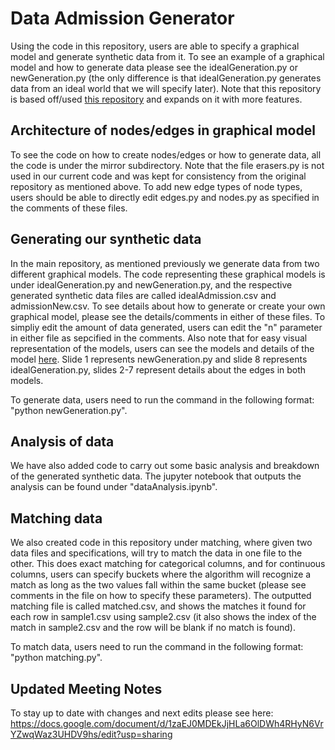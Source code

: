 # Data Admission Generator
Using the code in this repository, users are able to specify a graphical model and generate synthetic data from it. To see an example of a graphical model and how to generate data please see the idealGeneration.py or newGeneration.py (the only difference is that idealGeneration.py generates data from an ideal world that we will specify later). Note that this repository is based off/used [this repository](https://github.com/DataResponsibly/MirrorDataGenerator) and expands on it with more features.

## Architecture of nodes/edges in graphical model
To see the code on how to create nodes/edges or how to generate data, all the code is under the mirror subdirectory. Note that the file erasers.py is not used in our current code and was kept for consistency from the original repository as mentioned above. To add new edge types of node types, users should be able to directly edit edges.py and nodes.py as specified in the comments of these files.

## Generating our synthetic data
In the main repository, as mentioned previously we generate data from two different graphical models. The code representing these graphical models is under idealGeneration.py and newGeneration.py, and the respective generated synthetic data files are called idealAdmission.csv and admissionNew.csv. To see details about how to generate or create your own graphical model, please see the details/comments in either of these files. To simpliy edit the amount of data generated, users can edit the "n" parameter in either file as sepcified in the comments. Also note that for easy visual representation of the models, users can see the models and details of the model [here](https://docs.google.com/presentation/d/104YyZtvxNQyOVcIE9kXj3wTkH71K1nqNqf6h7myk1c8/edit?usp=sharing). Slide 1 represents newGeneration.py and slide 8 represents idealGeneration.py, slides 2-7 represent details about the edges in both models.

To generate data, users need to run the command in the following format: "python newGeneration.py".

## Analysis of data
We have also added code to carry out some basic analysis and breakdown of the generated synthetic data. The jupyter notebook that outputs the analysis can be found under "dataAnalysis.ipynb".

## Matching data
We also created code in this repository under matching, where given two data files and specifications, will try to match the data in one file to the other. This does exact matching for categorical columns, and for continuous columns, users can specify buckets where the algorithm will recognize a match as long as the two values fall within the same bucket (please see comments in the file on how to specify these parameters). The outputted matching file is called matched.csv, and shows the matches it found for each row in sample1.csv using sample2.csv (it also shows the index of the match in sample2.csv and the row will be blank if no match is found).

To match data, users need to run the command in the following format: "python matching.py".

## Updated Meeting Notes
To stay up to date with changes and next edits please see here: https://docs.google.com/document/d/1zaEJ0MDEkJjHLa6OlDWh4RHyN6VrYZwqWaz3UHDV9hs/edit?usp=sharing

